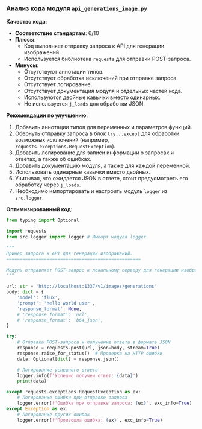 ### **Анализ кода модуля `api_generations_image.py`**

**Качество кода**:

- **Соответствие стандартам**: 6/10
- **Плюсы**:
    - Код выполняет отправку запроса к API для генерации изображений.
    - Используется библиотека `requests` для отправки POST-запроса.
- **Минусы**:
    - Отсутствуют аннотации типов.
    - Отсутствует обработка исключений при отправке запроса.
    - Отсутствует логирование.
    - Отсутствует документация модуля и отдельных частей кода.
    - Используются двойные кавычки вместо одинарных.
    - Не используется `j_loads` для обработки JSON.

**Рекомендации по улучшению**:

1.  Добавить аннотации типов для переменных и параметров функций.
2.  Обернуть отправку запроса в блок `try...except` для обработки возможных исключений (например, `requests.exceptions.RequestException`).
3.  Добавить логирование для записи информации о запросах и ответах, а также об ошибках.
4.  Добавить документацию модуля, а также для каждой переменной.
5.  Использовать одинарные кавычки вместо двойных.
6.  Учитывая, что ожидается JSON в ответе, стоит предусмотреть его обработку через `j_loads`.
7.  Необходимо импортировать и настроить модуль `logger` из `src.logger`.

**Оптимизированный код**:

```python
from typing import Optional

import requests
from src.logger import logger # Импорт модуля logger

"""
Пример запроса к API для генерации изображений.
==================================================

Модуль отправляет POST-запрос к локальному серверу для генерации изображения на основе заданного текста.
"""

url: str = 'http://localhost:1337/v1/images/generations'
body: dict = {
    'model': 'flux',
    'prompt': 'hello world user',
    'response_format': None,
    # 'response_format': 'url',
    # 'response_format': 'b64_json',
}

try:
    # Отправка POST-запроса и получение ответа в формате JSON
    response = requests.post(url, json=body, stream=True)
    response.raise_for_status()  # Проверка на HTTP ошибки
    data: Optional[dict] = response.json()

    # Логирование успешного ответа
    logger.info(f'Успешно получен ответ: {data}')
    print(data)

except requests.exceptions.RequestException as ex:
    # Логирование ошибки при отправке запроса
    logger.error(f'Ошибка при отправке запроса: {ex}', exc_info=True)
except Exception as ex:
    # Логирование других ошибок
    logger.error(f'Произошла ошибка: {ex}', exc_info=True)

```